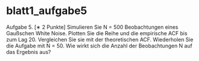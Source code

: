 # blatt1\_aufgabe5

Aufgabe 5. \[∗ 2 Punkte\] Simulieren Sie N = 500 Beobachtungen eines Gaußschen White Noise. Plotten Sie die Reihe und die empirische ACF bis zum Lag 20. Vergleichen Sie sie mit der theoretischen ACF. Wiederholen Sie die Aufgabe mit N = 50. Wie wirkt sich die Anzahl der Beobachtungen N auf das Ergebnis aus?

